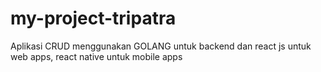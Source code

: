 # my-project-tripatra
Aplikasi CRUD menggunakan GOLANG untuk backend dan react js untuk web apps, react native untuk mobile apps
